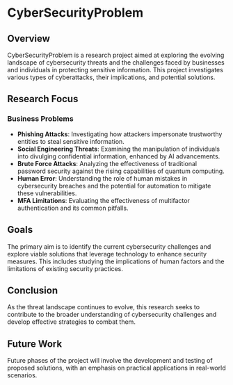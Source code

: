 # CyberSecurityProblem

## Overview

CyberSecurityProblem is a research project aimed at exploring the evolving landscape of cybersecurity threats and the challenges faced by businesses and individuals in protecting sensitive information. This project investigates various types of cyberattacks, their implications, and potential solutions.

## Research Focus

### Business Problems
- **Phishing Attacks**: Investigating how attackers impersonate trustworthy entities to steal sensitive information.
- **Social Engineering Threats**: Examining the manipulation of individuals into divulging confidential information, enhanced by AI advancements.
- **Brute Force Attacks**: Analyzing the effectiveness of traditional password security against the rising capabilities of quantum computing.
- **Human Error**: Understanding the role of human mistakes in cybersecurity breaches and the potential for automation to mitigate these vulnerabilities.
- **MFA Limitations**: Evaluating the effectiveness of multifactor authentication and its common pitfalls.

## Goals
The primary aim is to identify the current cybersecurity challenges and explore viable solutions that leverage technology to enhance security measures. This includes studying the implications of human factors and the limitations of existing security practices.

## Conclusion
As the threat landscape continues to evolve, this research seeks to contribute to the broader understanding of cybersecurity challenges and develop effective strategies to combat them.

## Future Work
Future phases of the project will involve the development and testing of proposed solutions, with an emphasis on practical applications in real-world scenarios.

